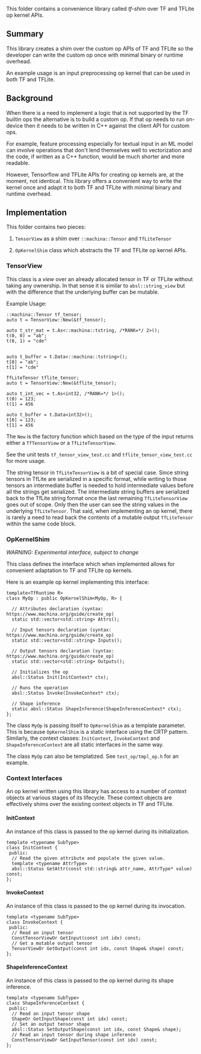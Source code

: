 This folder contains a convenience library called *tf-shim* over TF and TFLite
op kernel APIs.

## Summary

This library creates a shim over the custom op APIs of TF and TFLite so the
developer can write the custom op once with minimal binary or runtime overhead.

An example usage is an input preprocessing op kernel that can be used in
both TF and TFLite.

## Background

When there is a need to implement a logic that is not supported by the TF
builtin ops the alternative is to build a custom op. If that op needs to
run on-device then it needs to be written in C++ against the client API for
custom ops.

For example, feature processing especially for textual input in an ML model
can involve operations that don't lend themselves well to vectorization and the
code, if written as a C++ function, would be much shorter and more readable.

However, Tensorflow and TFLite APIs for creating op kernels are, at the moment,
not identical. This library offers a convenient way to write the kernel once and
adapt it to both TF and TFLite with minimal binary and runtime overhead.

## Implementation

This folder contains two pieces:

1.  `TensorView` as a shim over `::machina::Tensor` and `TfLiteTensor`

2.  `OpKernelShim` class which abstracts the TF and TFLite op kernel APIs.

### TensorView

This class is a *view* over an already allocated tensor in TF or TFLite without
taking any ownership. In that sense it is similar to `absl::string_view` but with
the difference that the underlying buffer can be mutable.

Example Usage:

```
::machina::Tensor tf_tensor;
auto t = TensorView::New(&tf_tensor);

auto t_str_mat = t.As<::machina::tstring, /*RANK=*/ 2>();
t(0, 0) = "ab";
t(0, 1) = "cde"


auto t_buffer = t.Data<::machina::tstring>();
t[0] = "ab";
t[1] = "cde"
```

```
TfLiteTensor tflite_tensor;
auto t = TensorView::New(&tflite_tensor);

auto t_int_vec = t.As<int32, /*RANK=*/ 1>();
t(0) = 123;
t(1) = 456

auto t_buffer = t.Data<int32>();
t[0] = 123;
t[1] = 456
```

The `New` is the factory function which based on the type of the input returns
either a `TfTensorView` or a `TfLiteTensorView`.

See the unit tests `tf_tensor_view_test.cc` and `tflite_tensor_view_test.cc` for
more usage.

The string tensor in `TfLiteTensorView` is a bit of special case. Since string
tensors in TfLite are serialized in a specific format, while writing to those
tensors an intermediate buffer is needed to hold intermediate values before all
the strings get serialized. The intermediate string buffers are serialized back
to the TfLite string format once the last remaining `TfLiteTensorView` goes out
of scope. Only then the user can see the string values in the underlying
`TfLiteTensor`. That said, when implementing an op kernel, there is rarely a
need to read back the contents of a mutable output `TfLiteTensor` within the
same code block.

### OpKernelShim

*WARNING: Experimental interface, subject to change*

This class defines the interface which when implemented allows for convenient
adaptation to TF and TFLite op kernels.

Here is an example op kernel implementing this interface:

```
template<TfRuntime R>
class MyOp : public OpKernelShim<MyOp, R> {

  // Attributes declaration (syntax: https://www.machina.org/guide/create_op)
  static std::vector<std::string> Attrs();

  // Input tensors declaration (syntax: https://www.machina.org/guide/create_op)
  static std::vector<std::string> Inputs();

  // Output tensors declaration (syntax: https://www.machina.org/guide/create_op)
  static std::vector<std::string> Outputs();

  // Initializes the op
  absl::Status Init(InitContext* ctx);

  // Runs the operation
  absl::Status Invoke(InvokeContext* ctx);

  // Shape inference
  static absl::Status ShapeInference(ShapeInferenceContext* ctx);
};
```

The class `MyOp` is passing itself to `OpKernelShim` as a template parameter.
This is because `OpKernelShim` is a static interface using the CRTP pattern.
Similarly, the context classes: `InitContext`, `InvokeContext` and
`ShapeInferenceContext` are all static interfaces in the same way.

The class `MyOp` can also be templatized. See `test_op/tmpl_op.h` for an
example.

### Context Interfaces

An op kernel written using this library has access to a number of *context*
objects at various stages of its lifecycle. These context objects are
effectively shims over the existing context objects in TF and TFLite.

#### InitContext
An instance of this class is passed to the op kernel during its initialization.

```
template <typename SubType>
class InitContext {
 public:
  // Read the given attribute and populate the given value.
  template <typename AttrType>
  absl::Status GetAttr(const std::string& attr_name, AttrType* value) const;
};
```

#### InvokeContext
An instance of this class is passed to the op kernel during its invocation.

```
template <typename SubType>
class InvokeContext {
 public:
  // Read an input tensor
  ConstTensorViewOr GetInput(const int idx) const;
  // Get a mutable output tensor
  TensorViewOr GetOutput(const int idx, const Shape& shape) const;
};
```

#### ShapeInferenceContext
An instance of this class is passed to the op kernel during its shape inference.

```
template <typename SubType>
class ShapeInferenceContext {
 public:
  // Read an input tensor shape
  ShapeOr GetInputShape(const int idx) const;
  // Set an output tensor shape
  absl::Status SetOutputShape(const int idx, const Shape& shape);
  // Read an input tensor during shape inference
  ConstTensorViewOr GetInputTensor(const int idx) const;
};
```
